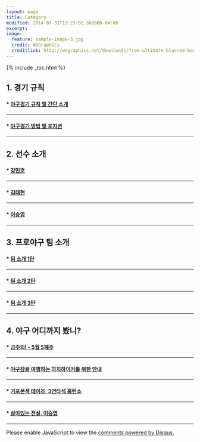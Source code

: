 ```yaml
---
layout: page
title: Category
modified: 2014-07-31T13:23:02.362000-04:00
excerpt:
image:
  feature: sample-image-3.jpg
  credit: WeGraphics
  creditlink: http://wegraphics.net/downloads/free-ultimate-blurred-background-pack/
---
```


{% include _toc.html %}

## 1. 경기 규칙

#### * <a href="/utuutu.github.io/baseball_rule/"> 야구경기 규칙 및 간단 소개 </a>

---

#### * <a href="utuutu.github.io/how_to_play_baseball/">야구경기 방법 및 포지션 </a>


---

## 2. 선수 소개

#### * <a href="utuutu.github.io/KANG-MIN-HO/"> 강민호 </a>

---

#### * <a href="utuutu.github.io/KIM-TAE-HYUN/"> 김태현 </a>

---

#### * <a href="utuutu.github.io/LEE-SEOUNG-YEUP/"> 이승엽 </a>

---

## 3. 프로야구 팀 소개

#### * <a href="utuutu.github.io/team"> 팀 소개 1탄 </a>

---

#### * <a href="utuutu.github.io/team2"> 팀 소개 2탄 </a>

---

#### * <a href="utuutu.github.io/team3"> 팀 소개 3탄 </a>

---

## 4. 야구 어디까지 봤니?

#### * <a href="utuutu.github.io/this_week_prize1/"> 금주의! - 5월 5째주 </a>

---

#### * <a href="utuutu.github.io/this_week_prize2/"> 야구장을 여행하는 히치하이커를 위한 안내 </a>

---

#### * <a href="utuutu.github.io/who-is-todays-star"> 거포본색 테이즈, 3연타석 홈런쇼 </a>

---

#### * <a href="/400HR"> 살아있는 전설, 이승엽 </a>

---

<div id="disqus_thread"></div>
<script type="text/javascript">
    /* * * CONFIGURATION VARIABLES * * */
    var disqus_shortname = 'utuutu';
    
    /* * * DON'T EDIT BELOW THIS LINE * * */
    (function() {
        var dsq = document.createElement('script'); dsq.type = 'text/javascript'; dsq.async = true;
        dsq.src = '//' + disqus_shortname + '.disqus.com/embed.js';
        (document.getElementsByTagName('head')[0] || document.getElementsByTagName('body')[0]).appendChild(dsq);
    })();
</script>
<noscript>Please enable JavaScript to view the <a href="https://disqus.com/?ref_noscript" rel="nofollow">comments powered by Disqus.</a></noscript>

